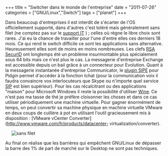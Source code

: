 +++
title = "Switcher dans le monde de l'entreprise"
date = "2011-07-26"
categories = ["GNU/Linux","Switch"]
tags = ["planet"]
+++


Dans beaucoup d'entreprises il
est interdit de s'écarter de l'OS officiellement supporté, dans d'autres c'est
toléré mais généralement sans filet (ne comptez pas sur le [support
IT](http://fr.wikipedia.org/wiki/Services_d%27assistance) ) ; celles où règne
le libre choix sont rares. J'ai eu la chance de travailler pour l'une d'entre
elles ces derniers 18 mois. Ce qui rend le switch difficile ce sont les
applications sans alternative. Heureusement elles sont de moins en moins
nombreuses. Les clefs [RSA SecurID](http://www.youtube.com/watch?v=bI6IKsCs8WY)
ont longtemps été un problème insurmontable plus spécialement sous 64 bits
mais ce n'est plus le cas. La messagerie d'entreprise Exchange est accessible
depuis un bail grâce à un connecteur pour Evolution. Quant à la messagerie
instantanée d'entreprise Communicator, le [plugin
SIPE](http://sipe.sourceforge.net/) pour Pidgin permet d'accéder à la fonction
tchat (pour la communication voix il faudra convaincre vos interlocuteurs que
Skype ou n'importe quel service
[SIP](http://fr.wikipedia.org/wiki/Session_Initiation_Protocol) est bien
supérieur). Pour les cas récalcitrant ou des applications "maison" pour
Microsoft Windows il reste la possibilité d'utiliser
[Wine](http://www.winehq.org/). Ce n'est pas ma tasse de thé je préfère
cloisonner les choses et dans ce cas utiliser périodiquement une machine
virtuelle. Pour gagner énormément de temps, on peut convertir sa machine
physique en machine virtuelle VMware en deux coups de cuillère à pot en
utilisant l'outil gracieusement mis à disposition : [VMware vCenter
Converter](http://www.vmware.com/fr/products/datacenter-
virtualization/converter).

<img src="/images/05x/chat-sans-filet.jpg" alt="sans filet" title="sans
filet" style="margin: 0px 20px" /> 

Au final on réalise que les barrières qui empêchent GNU/Linux de dépasser la
barre des 1% de part de marché sur le Desktop ne sont pas techniques.
